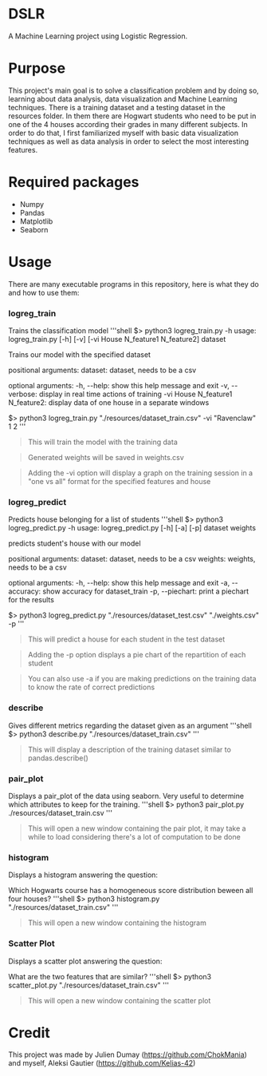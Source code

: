 # DSLR
A Machine Learning project using Logistic Regression.

# Purpose
This project's main goal is to solve a classification problem and by doing so, learning about data analysis, data visualization and Machine Learning techniques. 
There is a training dataset and a testing dataset in the resources folder. 
In them there are Hogwart students who need to be put in one of the 4 houses according their grades in many different subjects.
In order to do that, I first familiarized myself with basic data visualization techniques as well as data analysis in order to select the most interesting features.

# Required packages
* Numpy
* Pandas
* Matplotlib
* Seaborn

# Usage
There are many executable programs in this repository, here is what they do and how to use them:

### logreg_train
Trains the classification model
'''shell
$> python3 logreg_train.py -h</code>
usage: logreg_train.py [-h] [-v] [-vi House N_feature1 N_feature2] dataset

Trains our model with the specified dataset

positional arguments:
  dataset: dataset, needs to be a csv

optional arguments:
  -h, --help: show this help message and exit
  -v, --verbose: display in real time actions of training
  -vi House N_feature1 N_feature2: display data of one house in a separate windows

$> python3 logreg_train.py "./resources/dataset_train.csv" -vi "Ravenclaw" 1 2
'''
>This will train the model with the training data

>Generated weights will be saved in weights.csv

>Adding the -vi option will display a graph on the training session in a "one vs all" format for the specified features and house

### logreg_predict
Predicts house belonging for a list of students
'''shell
$> python3 logreg_predict.py -h
usage: logreg_predict.py [-h] [-a] [-p] dataset weights

predicts student's house with our model

positional arguments:
  dataset: dataset, needs to be a csv
  weights: weights, needs to be a csv

optional arguments:
  -h, --help: show this help message and exit
  -a, --accuracy: show accuracy for dataset_train
  -p, --piechart: print a piechart for the results

$> python3 logreg_predict.py "./resources/dataset_test.csv" "./weights.csv" -p
'''
>This will predict a house for each student in the test dataset

>Adding the -p option displays a pie chart of the repartition of each student

>You can also use -a if you are making predictions on the training data to know the rate of correct predictions

### describe
Gives different metrics regarding the dataset given as an argument
'''shell
$> python3 describe.py "./resources/dataset_train.csv"</code>
'''
>This will display a description of the training dataset similar to pandas.describe()

### pair_plot
Displays a pair_plot of the data using seaborn. Very useful to determine which attributes to keep for the training.
'''shell
$> python3 pair_plot.py ./resources/dataset_train.csv
'''
>This will open a new window containing the pair plot, it may take a while to load considering there's a lot of computation to be done

### histogram
Displays a histogram answering the question:

Which Hogwarts course has a homogeneous score distribution beween all four houses?
'''shell
$> python3 histogram.py "./resources/dataset_train.csv"
'''
>This will open a new window containing the histogram

### Scatter Plot
Displays a scatter plot answering the question:

What are the two features that are similar?
'''shell
$> python3 scatter_plot.py "./resources/dataset_train.csv"
'''
>This will open a new window containing the scatter plot

# Credit
This project was made by Julien Dumay (https://github.com/ChokMania) and myself, Aleksi Gautier (https://github.com/Kelias-42)
